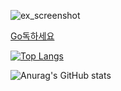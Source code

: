 ![ex_screenshot](https://gist.github.com/GeekTree0101/05d338bb59109fc71871711c6fa49377/raw/3ff868ffcf2f84d419c392667335fe7e9f1bf155/dancing-gopher.gif)

[Go독하세요](https://godoc.org)

[![Top Langs](https://github-readme-stats.vercel.app/api/top-langs/?username=wjdqhry&layout=compact)](https://github.com/anuraghazra/github-readme-stats)

![Anurag's GitHub stats](https://github-readme-stats.vercel.app/api?username=wjdqhry&count_private=true)
